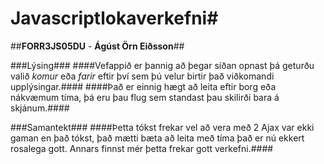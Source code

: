 # Javascriptlokaverkefni#

##**FORR3JS05DU** - **Ágúst Örn Eiðsson**##

###Lýsing###
####Vefappið er þannig að þegar síðan opnast þá geturðu valið *komur* eða *farir* eftir því sem þú velur birtir það viðkomandi upplýsingar.####
####Það er einnig hægt að leita eftir borg eða nákvæmum tíma, þá eru þau flug sem standast þau skilirði bara á skjánum.####

###Samantekt###
####Þetta tókst frekar vel að vera með 2 Ajax var ekki gaman en það tókst, það mætti bæta að leita með tíma það er nú ekkert rosalega gott. Annars finnst mér þetta frekar gott verkefni.####
